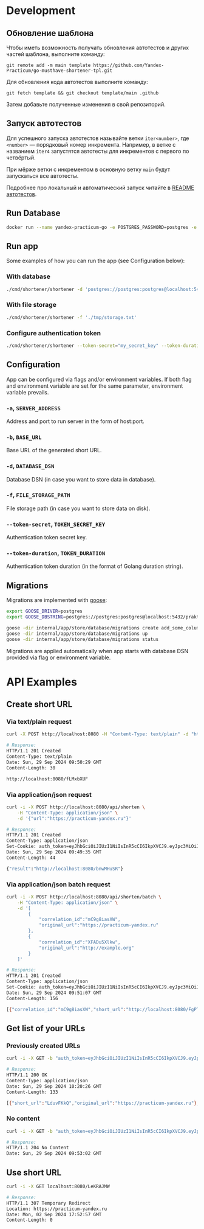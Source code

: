 # Development

## Обновление шаблона

Чтобы иметь возможность получать обновления автотестов и других частей шаблона, выполните команду:

```
git remote add -m main template https://github.com/Yandex-Practicum/go-musthave-shortener-tpl.git
```

Для обновления кода автотестов выполните команду:

```
git fetch template && git checkout template/main .github
```

Затем добавьте полученные изменения в свой репозиторий.

## Запуск автотестов

Для успешного запуска автотестов называйте ветки `iter<number>`, где `<number>` — порядковый номер инкремента. Например, в ветке с названием `iter4` запустятся автотесты для инкрементов с первого по четвёртый.

При мёрже ветки с инкрементом в основную ветку `main` будут запускаться все автотесты.

Подробнее про локальный и автоматический запуск читайте в [README автотестов](https://github.com/Yandex-Practicum/go-autotests).

## Run Database

```bash
docker run --name yandex-practicum-go -e POSTGRES_PASSWORD=postgres -e POSTGRES_DB=praktikum -p 5432:5432 -d postgres
```

## Run app

Some examples of how you can run the app (see Configuration below):

### With database

```bash
./cmd/shortener/shortener -d 'postgres://postgres:postgres@localhost:5432/praktikum?sslmode=disable'
```

### With file storage

```bash
./cmd/shortener/shortener -f './tmp/storage.txt'
```

### Configure authentication token

```bash
./cmd/shortener/shortener --token-secret="my_secret_key" --token-duration="1h"
```

## Configuration

App can be configured via flags and/or environment variables. If both flag and environment variable are set for the same parameter, environment variable prevails.

### `-a`, `SERVER_ADDRESS`
Address and port to run server in the form of host:port.

### `-b`, `BASE_URL`
Base URL of the generated short URL.

### `-d`, `DATABASE_DSN`
Database DSN (in case you want to store data in database).

### `-f`, `FILE_STORAGE_PATH`
File storage path (in case you want to store data on disk).

### `--token-secret`, `TOKEN_SECRET_KEY`
Authentication token secret key.

### `--token-duration`, `TOKEN_DURATION`
Authentication token duration (in the format of Golang duration string).

## Migrations

Migrations are implemented with [goose](https://github.com/pressly/goose):

```bash
export GOOSE_DRIVER=postgres
export GOOSE_DBSTRING=postgres://postgres:postgres@localhost:5432/praktikum?sslmode=disable

goose -dir internal/app/store/database/migrations create add_some_column sql
goose -dir internal/app/store/database/migrations up
goose -dir internal/app/store/database/migrations status
```

Migrations are applied automatically when app starts with database DSN provided via flag or environment variable.

# API Examples

## Create short URL

### Via text/plain request

```bash
curl -X POST http://localhost:8080 -H "Content-Type: text/plain" -d "https://practicum-yandex.ru"

# Response:
HTTP/1.1 201 Created
Content-Type: text/plain
Date: Sun, 29 Sep 2024 09:50:29 GMT
Content-Length: 30

http://localhost:8080/fLMxbXUF
```

### Via application/json request

```bash
curl -i -X POST http://localhost:8080/api/shorten \
    -H "Content-Type: application/json" \
    -d '{"url":"https://practicum-yandex.ru"}'

# Response:
HTTP/1.1 201 Created
Content-Type: application/json
Set-Cookie: auth_token=eyJhbGciOiJIUzI1NiIsInR5cCI6IkpXVCJ9.eyJpc3MiOiJ1cmxzaG9ydGVuZXIiLCJleHAiOjE3Mjc2MDY5NzAsIlVzZXJJRCI6Ijc4MDA3NmU1LTg3M2UtNGQyMC1hM2ZiLWJjNmJlYjVjMGNjNCJ9.LvTerlx2D-jkOuvQqdTKLhrOsS_Op7eglSOLfs3eV4M
Date: Sun, 29 Sep 2024 09:49:35 GMT
Content-Length: 44

{"result":"http://localhost:8080/bnwMHuSR"}
```

### Via application/json batch request

```bash
curl -i -X POST http://localhost:8080/api/shorten/batch \
    -H "Content-Type: application/json" \
    -d '[
        {
            "correlation_id":"mC9g8iasXW",
            "original_url":"https://practicum-yandex.ru"
        },
        {
            "correlation_id":"XFADu5Xlkw",
            "original_url":"http://example.org"
        }
    ]'

# Response:
HTTP/1.1 201 Created
Content-Type: application/json
Set-Cookie: auth_token=eyJhbGciOiJIUzI1NiIsInR5cCI6IkpXVCJ9.eyJpc3MiOiJ1cmxzaG9ydGVuZXIiLCJleHAiOjE3Mjc2MDY5NzAsIlVzZXJJRCI6ImM1ZDE5ZDZmLTA0YWItNDliOC05NmJlLTVkYjg3YzRhNTgwOSJ9.Na3rNxg9oDxTrQ_h-jsiZbcEd9UCEHrhqrdhWVklW-w
Date: Sun, 29 Sep 2024 09:51:07 GMT
Content-Length: 156

[{"correlation_id":"mC9g8iasXW","short_url":"http://localhost:8080/FgPTdjAI"},{"correlation_id":"XFADu5Xlkw","short_url":"http://localhost:8080/TsHogqxz"}]
```

## Get list of your URLs

### Previously created URLs

```bash
curl -i -X GET -b "auth_token=eyJhbGciOiJIUzI1NiIsInR5cCI6IkpXVCJ9.eyJpc3MiOiJ1cmxzaG9ydGVuZXIiLCJleHAiOjE3Mjc2MDg4MDAsIlVzZXJJRCI6ImI1ZDI4ODdlLTQ0ZWItNGQ4My05OTYzLTI5ZDAxMDBjZTc0ZiJ9.ESKBSqmChOUSpHnxKM42vxANw_atlaArfMtkPWVUndw" http://localhost:8080/api/user/urls

# Response:
HTTP/1.1 200 OK
Content-Type: application/json
Date: Sun, 29 Sep 2024 10:20:26 GMT
Content-Length: 133

[{"short_url":"LduvFKkQ","original_url":"https://practicum-yandex.ru"},{"short_url":"hVKwFYrF","original_url":"http://example.org"}]
```

### No content

```bash
curl -i -X GET -b "auth_token=eyJhbGciOiJIUzI1NiIsInR5cCI6IkpXVCJ9.eyJpc3MiOiJ1cmxzaG9ydGVuZXIiLCJleHAiOjE3Mjc2MDY5NzAsIlVzZXJJRCI6ImM1ZDE5ZDZmLTA0YWItNDliOC05NmJlLTVkYjg3YzRhNTgwOSJ9.Na3rNxg9oDxTrQ_h-jsiZbcEd9UCEHrhqrdhWVklW-w" http://localhost:8080/api/user/urls

# Response:
HTTP/1.1 204 No Content
Date: Sun, 29 Sep 2024 09:53:02 GMT
```

## Use short URL

```bash
curl -i -X GET localhost:8080/LeKRAJMW

# Response:
HTTP/1.1 307 Temporary Redirect
Location: https://practicum-yandex.ru
Date: Mon, 02 Sep 2024 17:52:57 GMT
Content-Length: 0
```
